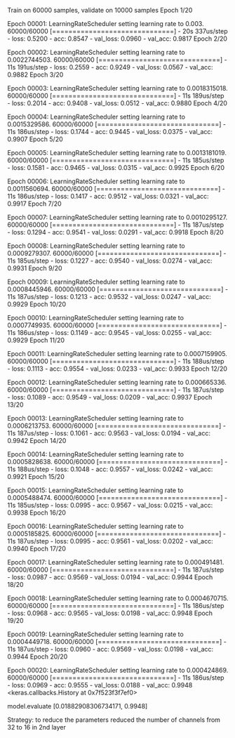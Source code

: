Train on 60000 samples, validate on 10000 samples Epoch 1/20

Epoch 00001: LearningRateScheduler setting learning rate to 0.003. 60000/60000 [==============================] - 20s 337us/step - loss: 0.5200 - acc: 0.8547 - val_loss: 0.0960 - val_acc: 0.9817 Epoch 2/20

Epoch 00002: LearningRateScheduler setting learning rate to 0.0022744503. 60000/60000 [==============================] - 11s 191us/step - loss: 0.2559 - acc: 0.9249 - val_loss: 0.0567 - val_acc: 0.9882 Epoch 3/20

Epoch 00003: LearningRateScheduler setting learning rate to 0.0018315018. 60000/60000 [==============================] - 11s 189us/step - loss: 0.2014 - acc: 0.9408 - val_loss: 0.0512 - val_acc: 0.9880 Epoch 4/20

Epoch 00004: LearningRateScheduler setting learning rate to 0.0015329586. 60000/60000 [==============================] - 11s 186us/step - loss: 0.1744 - acc: 0.9445 - val_loss: 0.0375 - val_acc: 0.9907 Epoch 5/20

Epoch 00005: LearningRateScheduler setting learning rate to 0.0013181019. 60000/60000 [==============================] - 11s 185us/step - loss: 0.1581 - acc: 0.9465 - val_loss: 0.0315 - val_acc: 0.9925 Epoch 6/20

Epoch 00006: LearningRateScheduler setting learning rate to 0.0011560694. 60000/60000 [==============================] - 11s 186us/step - loss: 0.1417 - acc: 0.9512 - val_loss: 0.0321 - val_acc: 0.9917 Epoch 7/20

Epoch 00007: LearningRateScheduler setting learning rate to 0.0010295127. 60000/60000 [==============================] - 11s 187us/step - loss: 0.1294 - acc: 0.9541 - val_loss: 0.0291 - val_acc: 0.9918 Epoch 8/20

Epoch 00008: LearningRateScheduler setting learning rate to 0.0009279307. 60000/60000 [==============================] - 11s 185us/step - loss: 0.1227 - acc: 0.9540 - val_loss: 0.0274 - val_acc: 0.9931 Epoch 9/20

Epoch 00009: LearningRateScheduler setting learning rate to 0.0008445946. 60000/60000 [==============================] - 11s 187us/step - loss: 0.1213 - acc: 0.9532 - val_loss: 0.0247 - val_acc: 0.9929 Epoch 10/20

Epoch 00010: LearningRateScheduler setting learning rate to 0.0007749935. 60000/60000 [==============================] - 11s 186us/step - loss: 0.1149 - acc: 0.9545 - val_loss: 0.0255 - val_acc: 0.9929 Epoch 11/20

Epoch 00011: LearningRateScheduler setting learning rate to 0.0007159905. 60000/60000 [==============================] - 11s 188us/step - loss: 0.1113 - acc: 0.9554 - val_loss: 0.0233 - val_acc: 0.9933 Epoch 12/20

Epoch 00012: LearningRateScheduler setting learning rate to 0.000665336. 60000/60000 [==============================] - 11s 187us/step - loss: 0.1089 - acc: 0.9549 - val_loss: 0.0209 - val_acc: 0.9937 Epoch 13/20

Epoch 00013: LearningRateScheduler setting learning rate to 0.0006213753. 60000/60000 [==============================] - 11s 187us/step - loss: 0.1061 - acc: 0.9563 - val_loss: 0.0194 - val_acc: 0.9942 Epoch 14/20

Epoch 00014: LearningRateScheduler setting learning rate to 0.0005828638. 60000/60000 [==============================] - 11s 188us/step - loss: 0.1048 - acc: 0.9557 - val_loss: 0.0242 - val_acc: 0.9921 Epoch 15/20

Epoch 00015: LearningRateScheduler setting learning rate to 0.0005488474. 60000/60000 [==============================] - 11s 185us/step - loss: 0.0995 - acc: 0.9567 - val_loss: 0.0215 - val_acc: 0.9938 Epoch 16/20

Epoch 00016: LearningRateScheduler setting learning rate to 0.0005185825. 60000/60000 [==============================] - 11s 187us/step - loss: 0.0995 - acc: 0.9561 - val_loss: 0.0202 - val_acc: 0.9940 Epoch 17/20

Epoch 00017: LearningRateScheduler setting learning rate to 0.000491481. 60000/60000 [==============================] - 11s 187us/step - loss: 0.0987 - acc: 0.9569 - val_loss: 0.0194 - val_acc: 0.9944 Epoch 18/20

Epoch 00018: LearningRateScheduler setting learning rate to 0.0004670715. 60000/60000 [==============================] - 11s 186us/step - loss: 0.0968 - acc: 0.9565 - val_loss: 0.0198 - val_acc: 0.9948 Epoch 19/20

Epoch 00019: LearningRateScheduler setting learning rate to 0.0004449718. 60000/60000 [==============================] - 11s 187us/step - loss: 0.0960 - acc: 0.9569 - val_loss: 0.0198 - val_acc: 0.9944 Epoch 20/20

Epoch 00020: LearningRateScheduler setting learning rate to 0.000424869. 60000/60000 [==============================] - 11s 186us/step - loss: 0.0969 - acc: 0.9555 - val_loss: 0.0188 - val_acc: 0.9948 <keras.callbacks.History at 0x7f523f3f7ef0>

model.evaluate [0.01882908306734171, 0.9948]

Strategy: to reduce the parameters reduced the number of channels from 32 to 16 in 2nd layer

